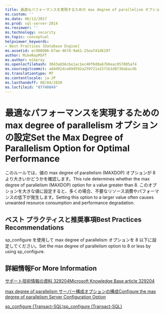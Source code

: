 ```yaml
---
title: 最適なパフォーマンスを実現するための max degree of parallelism オプションの設定 | Microsoft Docs
ms.custom: ''
ms.date: 06/13/2017
ms.prod: sql-server-2014
ms.reviewer: ''
ms.technology: security
ms.topic: conceptual
helpviewer_keywords:
- Best Practices [Database Engine]
ms.assetid: ec908006-67ae-4674-9a61-25ea741d6197
author: MikeRayMSFT
ms.author: mikeray
ms.openlocfilehash: 3043a656cbe1ac1ec40f0d0a67b6eac057005af4
ms.sourcegitcommit: ad4d92dce894592a259721a1571b1d8736abacdb
ms.translationtype: MT
ms.contentlocale: ja-JP
ms.lasthandoff: 08/04/2020
ms.locfileid: "87740849"
---
```

# <a name="set-the-max-degree-of-parallelism-option-for-optimal-performance"></a><span data-ttu-id="88b73-102">最適なパフォーマンスを実現するための max degree of parallelism オプションの設定</span><span class="sxs-lookup"><span data-stu-id="88b73-102">Set the Max Degree of Parallelism Option for Optimal Performance</span></span>
  <span data-ttu-id="88b73-103">このルールでは、値の max degree of parallelism (MAXDOP) オプションが 8 より大きいかどうかを確認します。</span><span class="sxs-lookup"><span data-stu-id="88b73-103">This rule determines whether the max degree of parallelism (MAXDOP) option for a value greater than 8.</span></span> <span data-ttu-id="88b73-104">このオプションを大きな値に設定すると、多くの場合、不要なリソース消費やパフォーマンスの低下が発生します。</span><span class="sxs-lookup"><span data-stu-id="88b73-104">Setting this option to a larger value often causes unwanted resource consumption and performance degradation.</span></span>  
  
## <a name="best-practices-recommendations"></a><span data-ttu-id="88b73-105">ベスト プラクティスと推奨事項</span><span class="sxs-lookup"><span data-stu-id="88b73-105">Best Practices Recommendations</span></span>  
 <span data-ttu-id="88b73-106">sp_configure を使用して max degree of parallelism オプションを 8 以下に設定してください。</span><span class="sxs-lookup"><span data-stu-id="88b73-106">Set the max degree of parallelism option to 8 or less by using sp_configure.</span></span>  
  
## <a name="for-more-information"></a><span data-ttu-id="88b73-107">詳細情報</span><span class="sxs-lookup"><span data-stu-id="88b73-107">For More Information</span></span>  
 [<span data-ttu-id="88b73-108">サポート技術情報の資料 329204</span><span class="sxs-lookup"><span data-stu-id="88b73-108">Microsoft Knowledge Base article 329204</span></span>](https://go.microsoft.com/fwlink/?linkid=117786)  
  
 [<span data-ttu-id="88b73-109">max degree of parallelism サーバー構成オプションの構成</span><span class="sxs-lookup"><span data-stu-id="88b73-109">Configure the max degree of parallelism Server Configuration Option</span></span>](../../database-engine/configure-windows/configure-the-max-degree-of-parallelism-server-configuration-option.md)  
  
 [<span data-ttu-id="88b73-110">sp_configure &#40;Transact-SQL&#41;</span><span class="sxs-lookup"><span data-stu-id="88b73-110">sp_configure &#40;Transact-SQL&#41;</span></span>](/sql/relational-databases/system-stored-procedures/sp-configure-transact-sql)  
  
  
